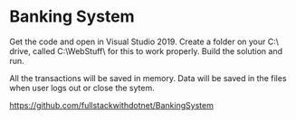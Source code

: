 # Banking System
 
Get the code and open in Visual Studio 2019. Create a folder on your C:\ drive, called C:\WebStuff\ for this to work properly. Build the solution and run.

All the transactions will be saved in memory. Data will be saved in the files when user logs out or close the sytem.

https://github.com/fullstackwithdotnet/BankingSystem
